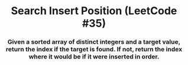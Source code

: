 <div align = "center">

# Search Insert Position (LeetCode #35)

</div>

<div align = "center">

<h3>Given a sorted array of distinct integers and a target value, return the index if the target is found. If not, return the index where it would be if it were inserted in order.</h3>

</div>

